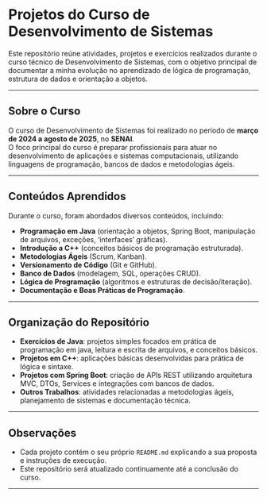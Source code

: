 # Projetos do Curso de Desenvolvimento de Sistemas

Este repositório reúne atividades, projetos e exercícios realizados durante o curso técnico de Desenvolvimento de Sistemas, com o objetivo principal de documentar a minha evolução no aprendizado de lógica de programação, estrutura de dados e orientação a objetos.

---

## Sobre o Curso

O curso de Desenvolvimento de Sistemas foi realizado no período de **março de 2024 a agosto de 2025**, no **SENAI**.  
O foco principal do curso é preparar profissionais para atuar no desenvolvimento de aplicações e sistemas computacionais, utilizando linguagens de programação, bancos de dados e metodologias ágeis.

---

## Conteúdos Aprendidos

Durante o curso, foram abordados diversos conteúdos, incluindo:

- **Programação em Java** (orientação a objetos, Spring Boot, manipulação de arquivos, exceções, ‘interfaces’ gráficas).
- **Introdução a C++** (conceitos básicos de programação estruturada).
- **Metodologias Ágeis** (Scrum, Kanban).
- **Versionamento de Código** (Git e GitHub).
- **Banco de Dados** (modelagem, SQL, operações CRUD).
- **Lógica de Programação** (algoritmos e estruturas de decisão/iteração).
- **Documentação e Boas Práticas de Programação**.

---

## Organização do Repositório

- **Exercícios de Java**: projetos simples focados em prática de programação em java, leitura e escrita de arquivos, e conceitos básicos.
- **Projetos em C++**: aplicações básicas desenvolvidas para prática de lógica e sintaxe.
- **Projetos com Spring Boot**: criação de APIs REST utilizando arquitetura MVC, DTOs, Services e integrações com bancos de dados.
- **Outros Trabalhos**: atividades relacionadas a metodologias ágeis, planejamento de sistemas e documentação técnica.

---

## Observações

- Cada projeto contém o seu próprio `README.md` explicando a sua proposta e instruções de execução.
- Este repositório será atualizado continuamente até a conclusão do curso.

---

